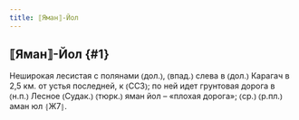 ```yaml
---
title: ⟦Яман⟧-Йол
---
```

## ⟦Яман⟧-Йол {#1}

Неширокая лесистая с полянами ⦅дол.⦆, ⦅впад.⦆ слева в ⦅дол.⦆ Карагач в 2,5 км. от устья последней, к ⦅ССЗ⦆; по ней идет грунтовая дорога в ⦅н.п.⦆ Лесное ⦅Судак.⦆ ⦅тюрк.⦆ яман йол – «плохая дорога»; ⦅ср.⦆ ⦅р.пл.⦆ аман юл ⦃Ж7⦄.
